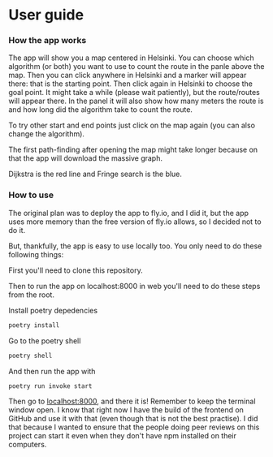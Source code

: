 # User guide


### How the app works

The app will show you a map centered in Helsinki. You can choose which algorithm (or both) you want to use to count the route in the panle above the map. Then you can click anywhere in Helsinki and a marker will appear there: that is the starting point. Then click again in Helsinki to choose the goal point. It might take a while (please wait patiently), but the route/routes will appear there. In the panel it will also show how many meters the route is and how long did the algorithm take to count the route.

To try other start and end points just click on the map again (you can also change the algorithm).

The first path-finding after opening the map might take longer because on that the app will download the massive graph.

Dijkstra is the red line and Fringe search is the blue.

### How to use

The original plan was to deploy the app to fly.io, and I did it, but the app uses more memory than the free version of fly.io allows, so I decided not to do it.

But, thankfully, the app is easy to use locally too. You only need to do these following things:

First you'll need to clone this repository.

Then to run the app on localhost:8000 in web you'll need to do these steps from the root.

Install poetry depedencies
```bash
poetry install
```
Go to the poetry shell
```bash
poetry shell
```
And then run the app with
```bash
poetry run invoke start
```
Then go to [localhost:8000](http://localhost:8000), and there it is! Remember to keep the terminal window open.
I know that right now I have the build of the frontend on GitHub and use it with that (even though that is not the best practise). I did that because I wanted to ensure that the people doing peer reviews on this project can start it even when they don't have npm installed on their computers.
